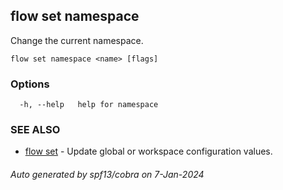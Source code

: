 ## flow set namespace

Change the current namespace.

```
flow set namespace <name> [flags]
```

### Options

```
  -h, --help   help for namespace
```

### SEE ALSO

* [flow set](flow_set.md)	 - Update global or workspace configuration values.

###### Auto generated by spf13/cobra on 7-Jan-2024
